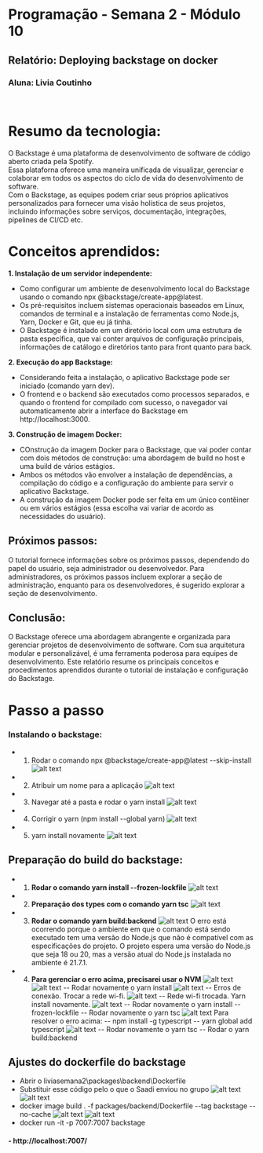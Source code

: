 # Programação - Semana 2 - Módulo 10
## Relatório: Deploying backstage on docker

### Aluna: Livia Coutinho

</br>

# Resumo da tecnologia:
O Backstage é uma plataforma de desenvolvimento de software de código aberto criada pela Spotify. </br>
Essa plataforna oferece uma maneira unificada de visualizar, gerenciar e colaborar em todos os aspectos do ciclo de vida do desenvolvimento de software. </br>
Com o Backstage, as equipes podem criar seus próprios aplicativos personalizados para fornecer uma visão holística de seus projetos, incluindo informações sobre serviços, documentação, integrações, pipelines de CI/CD etc.

# Conceitos aprendidos:

**1. Instalação de um servidor independente:**
- Como configurar um ambiente de desenvolvimento local do Backstage usando o comando npx @backstage/create-app@latest.
- Os pré-requisitos incluem sistemas operacionais baseados em Linux, comandos de terminal e a instalação de ferramentas como Node.js, Yarn, Docker e Git, que eu já tinha.
- O Backstage é instalado em um diretório local com uma estrutura de pasta específica, que vai conter arquivos de configuração principais, informações de catálogo e diretórios tanto para front quanto para back.

**2. Execução do app Backstage:**

- Considerando feita a instalação, o aplicativo Backstage pode ser iniciado (comando yarn dev).
- O frontend e o backend são executados como processos separados, e quando o frontend for compilado com sucesso, o navegador vai automaticamente abrir a interface do Backstage em http://localhost:3000.

**3. Construção de imagem Docker:**
- COnstrução da imagem Docker para o Backstage, que vai poder contar com dois métodos de construção: uma abordagem de build no host e uma build de vários estágios.
- Ambos os métodos vão envolver a instalação de dependências, a compilação do código e a configuração do ambiente para servir o aplicativo Backstage.
- A construção da imagem Docker pode ser feita em um único contêiner ou em vários estágios (essa escolha vai variar de acordo as necessidades do usuário).

## Próximos passos:
O tutorial fornece informações sobre os próximos passos, dependendo do papel do usuário, seja administrador ou desenvolvedor. Para administradores, os próximos passos incluem explorar a seção de administração, enquanto para os desenvolvedores, é sugerido explorar a seção de desenvolvimento.

## Conclusão:
O Backstage oferece uma abordagem abrangente e organizada para gerenciar projetos de desenvolvimento de software. Com sua arquitetura modular e personalizável, é uma ferramenta poderosa para equipes de desenvolvimento. Este relatório resume os principais conceitos e procedimentos aprendidos durante o tutorial de instalação e configuração do Backstage.

# Passo a passo

### Instalando o backstage:

- 1.  Rodar o comando npx @backstage/create-app@latest --skip-install
![alt text](image.png)

- 2. Atribuir um nome para a aplicação
![alt text](image-1.png)

- 3. Navegar até a pasta e rodar o yarn install
![alt text](image-2.png)

- 4. Corrigir o yarn (npm install --global yarn)
![alt text](image-4.png)

- 5. yarn install novamente
![alt text](image-5.png)

## Preparação do build do backstage:

- 1. **Rodar o comando yarn install --frozen-lockfile**
![alt text](image-6.png)

- 2. **Preparação dos types com o comando yarn tsc**
![alt text](image-7.png)

- 3. **Rodar o comando yarn build:backend**
![alt text](image-8.png)
O erro está ocorrendo porque o ambiente em que o comando está sendo executado tem uma versão do Node.js que não é compatível com as especificações do projeto. 
O projeto espera uma versão do Node.js que seja 18 ou 20, mas a versão atual do Node.js instalada no ambiente é 21.7.1.

- 4. **Para gerenciar o erro acima, precisarei usar o NVM**
![alt text](image-9.png)
![alt text](image-10.png)
-- Rodar novamente o yarn install
![alt text](image-11.png)
-- Erros de conexão. Trocar a rede wi-fi.
![alt text](image-12.png)
-- Rede wi-fi trocada. Yarn install novamente.
![alt text](image-13.png)
-- Rodar novamente o yarn install --frozen-lockfile
-- Rodar novamente o yarn tsc
![alt text](image-14.png)
Para resolver o erro acima:
-- npm install -g typescript
-- yarn global add typescript
![alt text](image-15.png)
-- Rodar novamente o yarn tsc
-- Rodar o yarn build:backend

## Ajustes do dockerfile do backstage
- Abrir o liviasemana2\packages\backend\Dockerfile
- Substituir esse código pelo o que o Saadi enviou no grupo
![alt text](image-16.png)
![alt text](image-17.png)
- docker image build . -f packages/backend/Dockerfile --tag backstage --no-cache
![alt text](image-18.png)
![alt text](image-19.png)
- docker run -it -p 7007:7007 backstage
#### - http://localhost:7007/